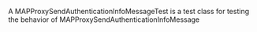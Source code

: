 A MAPProxySendAuthenticationInfoMessageTest is a test class for testing the behavior of MAPProxySendAuthenticationInfoMessage